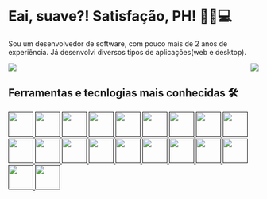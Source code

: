 # Eai, suave?! Satisfação, PH! 👨🏻💻
Sou um desenvolvedor de software, com pouco mais de 2 anos de experiência. Já desenvolvi diversos tipos de aplicações(web e desktop).

<div style="display: flex; widht:100%; justify-content: space-between;">
  <a href="">
    <img align="top" src="https://github-readme-stats.vercel.app/api?username=hpedrobs&show_icons=true&theme=material-palenight" />
  </a>
  <a href="">
    <img align="top" src="https://github-readme-stats.vercel.app/api/top-langs/?username=hpedrobs" />
  </a>
</div>

## Ferramentas e tecnlogias mais conhecidas 🛠
<a href="">
  <img src="https://cdn.jsdelivr.net/gh/devicons/devicon/icons/html5/html5-original-wordmark.svg" height="50" width="50" />
</a>
<a href="">
  <img src="https://cdn.jsdelivr.net/gh/devicons/devicon/icons/css3/css3-original-wordmark.svg" height="50" width="50" />
</a>
<a href="">
  <img src="https://cdn.jsdelivr.net/gh/devicons/devicon/icons/sass/sass-original.svg" height="50" width="50" />
</a>
<a href="">
  <img src="https://cdn.jsdelivr.net/gh/devicons/devicon/icons/bootstrap/bootstrap-plain.svg" height="50" width="50" />
</a>
<a href="">
  <img src="https://cdn.jsdelivr.net/gh/devicons/devicon/icons/javascript/javascript-original.svg" height="50" width="50" />
</a>
<a href="">
  <img src="https://cdn.jsdelivr.net/gh/devicons/devicon/icons/jquery/jquery-original.svg" height="50" width="50" />
</a>
<a href="">
  <img src="https://cdn.jsdelivr.net/gh/devicons/devicon/icons/vuejs/vuejs-original.svg" height="50" width="50" />
</a>
<a href="">
  <img src="https://cdn.jsdelivr.net/gh/devicons/devicon/icons/npm/npm-original-wordmark.svg" height="50" width="50" />
</a>
<a href="">
  <img src="https://cdn.jsdelivr.net/gh/devicons/devicon/icons/typescript/typescript-original.svg" height="50" width="50" />
</a>
<a href="">
  <img src="https://cdn.jsdelivr.net/gh/devicons/devicon/icons/nodejs/nodejs-original-wordmark.svg" height="50" width="50" />
</a>
<a href="">
  <img src="https://cdn.jsdelivr.net/gh/devicons/devicon/icons/express/express-original-wordmark.svg" height="50" width="50" />
</a>
<a href="">
  <img src="https://cdn.jsdelivr.net/gh/devicons/devicon/icons/mongodb/mongodb-original.svg" height="50" width="50" />
</a>
<a href="">
  <img src="https://cdn.jsdelivr.net/gh/devicons/devicon/icons/php/php-original.svg" height="50" width="50" />
</a>
<a href="">
  <img src="https://cdn.jsdelivr.net/gh/devicons/devicon/icons/laravel/laravel-plain.svg" height="50" width="50" />
</a>
<a href="">
  <img src="https://cdn.jsdelivr.net/gh/devicons/devicon/icons/wordpress/wordpress-original.svg" height="50" width="50" />
</a>
<a href="">
  <img src="https://cdn.jsdelivr.net/gh/devicons/devicon/icons/mysql/mysql-original.svg" height="50" width="50" />
</a>
<a href="">
  <img src="https://cdn.jsdelivr.net/gh/devicons/devicon/icons/vscode/vscode-original.svg" height="50" width="50" />
</a>
<a href="">
  <img src="https://cdn.jsdelivr.net/gh/devicons/devicon/icons/figma/figma-original.svg" height="50" width="50" />
</a>
<a href="">
  <img src="https://cdn.jsdelivr.net/gh/devicons/devicon/icons/git/git-original.svg" height="50" width="50" />
</a>
<a href="">
  <img src="https://cdn.jsdelivr.net/gh/devicons/devicon/icons/github/github-original.svg" height="50" width="50" />
</a>

